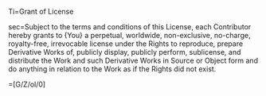 Ti=Grant of License

sec=Subject to the terms and conditions of this License, each Contributor hereby grants to {You} a perpetual, worldwide, non-exclusive, no-charge, royalty-free, irrevocable license under the Rights to reproduce, prepare Derivative Works of, publicly display, publicly perform, sublicense, and distribute the Work and such Derivative Works in Source or Object form and do anything in relation to the Work as if the Rights did not exist.

=[G/Z/ol/0]
